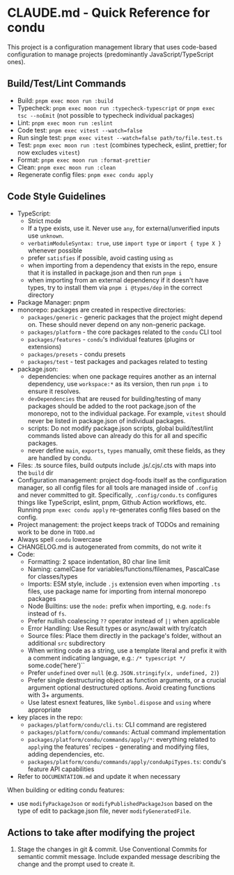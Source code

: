 # CLAUDE.md - Quick Reference for condu

This project is a configuration management library that uses code-based configuration to manage projects (predominantly JavaScript/TypeScript ones).

## Build/Test/Lint Commands

- Build: `pnpm exec moon run :build`
- Typecheck: `pnpm exec moon run :typecheck-typescript` or `pnpm exec tsc --noEmit` (not possible to typecheck individual packages)
- Lint: `pnpm exec moon run :eslint`
- Code test: `pnpm exec vitest --watch=false`
- Run single test: `pnpm exec vitest --watch=false path/to/file.test.ts`
- Test: `pnpm exec moon run :test` (combines typecheck, eslint, prettier; for now excludes `vitest`)
- Format: `pnpm exec moon run :format-prettier`
- Clean: `pnpm exec moon run :clean`
- Regenerate config files: `pnpm exec condu apply`

## Code Style Guidelines

- TypeScript:
  - Strict mode
  - If a type exists, use it. Never use `any`, for external/unverified inputs use `unknown`.
  - `verbatimModuleSyntax: true`, use `import type` or `import { type X }` whenever possible
  - prefer `satisfies` if possible, avoid casting using `as`
  - when importing from a dependency that exists in the repo, ensure that it is installed in package.json and then run `pnpm i`
  - when importing from an external dependency if it doesn't have types, try to install them via `pnpm i @types/dep` in the correct directory
- Package Manager: pnpm
- monorepo: packages are created in respective directories:
  - `packages/generic` - generic packages that the project might depend on. These should never depend on any non-generic package.
  - `packages/platform` - the core packages related to the `condu` CLI tool
  - `packages/features` - `condu`'s individual features (plugins or extensions)
  - `packages/presets` - condu presets
  - `packages/test` - test packages and packages related to testing
- package.json:
  - dependencies: when one package requires another as an internal dependency, use `workspace:*` as its version, then run `pnpm i` to ensure it resolves.
  - `devDependencies` that are reused for building/testing of many packages should be added to the root package.json of the monorepo, not to the individual package. For example, `vitest` should never be listed in package.json of individual packages.
  - scripts: Do not modify package.json scripts, global build/test/lint commands listed above can already do this for all and specific packages.
  - never define `main`, `exports`, `types` manually, omit these fields, as they are handled by condu.
- Files: .ts source files, build outputs include .js/.cjs/.cts with maps into the `build` dir
- Configuration management: project dog-foods itself as the configuration manager, so all config files for all tools are managed inside of `.config` and never committed to git. Specifically, `.config/condu.ts` configures things like TypeScript, eslint, pnpm, Github Action workflows, etc. Running `pnpm exec condu apply` re-generates config files based on the config.
- Project management: the project keeps track of TODOs and remaining work to be done in `TODO.md`
- Always spell `condu` lowercase
- CHANGELOG.md is autogenerated from commits, do not write it
- Code:
  - Formatting: 2 space indentation, 80 char line limit
  - Naming: camelCase for variables/functions/filenames, PascalCase for classes/types
  - Imports: ESM style, include `.js` extension even when importing `.ts` files, use package name for importing from internal monorepo packages
  - Node Builtins: use the `node:` prefix when importing, e.g. `node:fs` instead of `fs`.
  - Prefer nullish coalescing `??` operator instead of `||` when applicable
  - Error Handling: Use Result types or async/await with try/catch
  - Source files: Place them directly in the package's folder, without an additional `src` subdirectory
  - When writing code as a string, use a template literal and prefix it with a comment indicating language, e.g.: `/* typescript */ `some.code('here')``
  - Prefer `undefined` over `null` (e.g. `JSON.stringify(x, undefined, 2)`)
  - Prefer single destructuring object as function arguments, or a crucial argument optional destructured options. Avoid creating functions with 3+ arguments.
  - Use latest esnext features, like `Symbol.dispose` and `using` where appropriate
- key places in the repo:
  - `packages/platform/condu/cli.ts`: CLI command are registered
  - `packages/platform/condu/commands`: Actual command implementation
  - `packages/platform/condu/commands/apply/*`: everything related to `apply`ing the features' recipes - generating and modifying files, adding dependencies, etc.
  - `packages/platform/condu/commands/apply/conduApiTypes.ts`: condu's feature API capabilities
- Refer to `DOCUMENTATION.md` and update it when necessary

When building or editing condu features:

- use `modifyPackageJson` or `modifyPublishedPackageJson` based on the type of edit to package.json file, never `modifyGeneratedFile`.

## Actions to take after modifying the project

1. Stage the changes in git & commit. Use Conventional Commits for semantic commit message. Include expanded message describing the change and the prompt used to create it.
